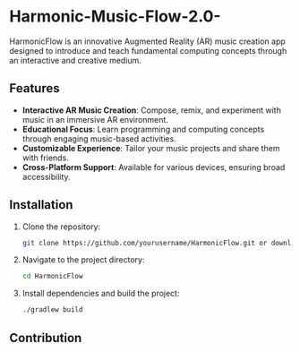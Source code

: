 # Harmonic-Music-Flow-2.0-

HarmonicFlow is an innovative Augmented Reality (AR) music creation app designed to introduce and teach fundamental computing concepts through an interactive and creative medium.

## Features

- **Interactive AR Music Creation**: Compose, remix, and experiment with music in an immersive AR environment.
- **Educational Focus**: Learn programming and computing concepts through engaging music-based activities.
- **Customizable Experience**: Tailor your music projects and share them with friends.
- **Cross-Platform Support**: Available for various devices, ensuring broad accessibility.

## Installation

1. Clone the repository:
   ```bash
   git clone https://github.com/yourusername/HarmonicFlow.git or download the zip.file 
   ```
2. Navigate to the project directory:
   ```bash
   cd HarmonicFlow
   ```
3. Install dependencies and build the project:
   ```bash
   ./gradlew build
   ```

## Contribution
